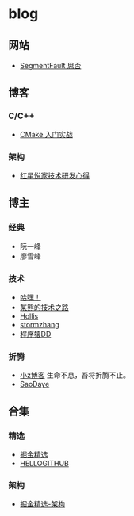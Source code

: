 # blog

## 网站

- [SegmentFault 思否](https://segmentfault.com/blogs)

## 博客

### C/C++

- [CMake 入门实战](https://www.hahack.com/codes/cmake/)

### 架构

- [红星悦家技术研发心得](https://www.yangguo.info/2017/03/17/%E7%BA%A2%E6%98%9F%E4%BA%92%E8%81%94%E7%BD%91%E8%BD%AC%E5%9E%8B%E7%9A%84%E6%8A%80%E6%9C%AF%E5%BF%83%E5%BE%97/)

## 博主

### 经典

- 阮一峰
- 廖雪峰

### 技术

- [哈嘿！](https://www.hahack.com/)
- [某熊的技术之路](https://wx-chevalier.github.io/)
- [Hollis](http://www.hollischuang.com/)
- [stormzhang](http://stormzhang.com/)
- [程序猿DD](http://blog.didispace.com/)

### 折腾

- [小z博客](https://www.xiaoz.me/) 生命不息，吾将折腾不止。
- [SaoDaye](https://saodaye.com/)

## 合集

### 精选

- [掘金精选](https://segmentfault.com/blog/juejin)
- [HELLOGITHUB](https://github.com/521xueweihan/HelloGitHub)

### 架构

- [掘金精选-架构](https://segmentfault.com/a/1190000013264542)